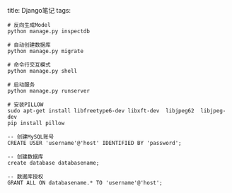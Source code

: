 title: Django笔记
tags: 

    # 反向生成Model
    python manage.py inspectdb 
    
    # 自动创建数据库
    python manage.py migrate

    # 命令行交互模式
    python manage.py shell 
    
    # 启动服务
    python manage.py runserver

    # 安装PILLOW
    sudo apt-get install libfreetype6-dev libxft-dev  libjpeg62  libjpeg-dev
    pip install pillow

    -- 创建MySQL账号
    CREATE USER 'username'@'host' IDENTIFIED BY 'password';

    -- 创建数据库 
    create database databasename;

    -- 数据库授权
    GRANT ALL ON databasename.* TO 'username'@'host';
    